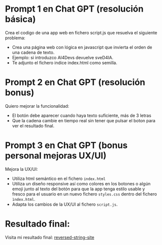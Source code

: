 # Prompt 1 en Chat GPT (resolución básica)

Crea el codigo de una app web en fichero script.js que resuelva el siguiente problema:

- Crea una página web con lógica en javascript que invierta el orden de una cadena de texto. 
- Ejemplo: si introduzco AI4Devs devuelve sveD4IA.
- Te adjunto el fichero indice index.html como semilla.

# Prompt 2 en Chat GPT (resolución bonus)

Quiero mejorar la funcionalidad:

- El botón debe aparecer cuando haya texto suficiente, más de 3 letras
- Que la cadena cambie en tiempo real sin tener que pulsar el boton para ver el resultado final.

# Prompt 3 en Chat GPT (bonus personal mejoras UX/UI)

Mejora la UX/UI:

- Utiliza html semántico en el fichero `index.html`
- Utiliza un diseño responsive así como colores en los botones o algún emoji junto al texto del botón para que la app tenga estilo usable y fresco para el usuario en un nuevo fichero `styles.css` dentro del fichero `ìndex.html`.
- Adapta los cambios de la UX/UI al fichero `script.js`.

# Resultado final: 

Visita mi resultado final: [reversed-string-site](https://ia4devs-reversed-string.netlify.app/)